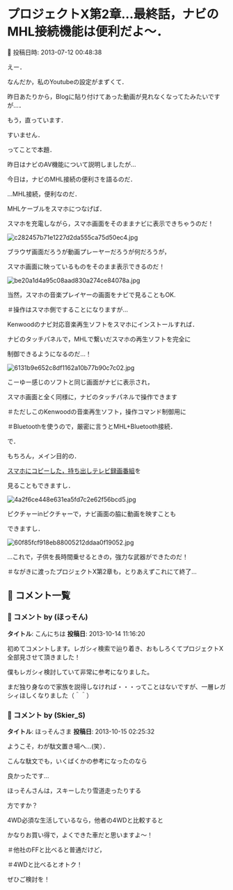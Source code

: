 # プロジェクトX第2章…最終話，ナビのMHL接続機能は便利だよ～．

📅 投稿日時: 2013-07-12 00:48:38

えー．


なんだか，私のYoutubeの設定がまずくて．


昨日あたりから，Blogに貼り付けてあった動画が見れなくなってたみたいですが…．


もう，直っています．


すいません．





ってことで本題．


昨日はナビのAV機能について説明しましたが…


今日は，ナビのMHL接続の便利さを語るのだ．


…MHL接続，便利なのだ．





MHLケーブルをスマホにつなげば．


スマホを充電しながら，スマホ画面をそのままナビに表示できちゃうのだ！




![c282457b71e1227d2da555ca75d50ec4.jpg](images/c282457b71e1227d2da555ca75d50ec4.jpg)







ブラウザ画面だろうが動画プレーヤーだろうが何だろうが，


スマホ画面に映っているものをそのまま表示できるのだ！




![be20a1d4a95c08aad830a274ce84078a.jpg](images/be20a1d4a95c08aad830a274ce84078a.jpg)




当然，スマホの音楽プレイヤーの画面をナビで見ることもOK.


＃操作はスマホ側ですることになりますが…





Kenwoodのナビ対応音楽再生ソフトをスマホにインストールすれば．


ナビのタッチパネルで，MHLで繋いだスマホの再生ソフトを完全に


制御できるようになるのだ…！




![6131b9e652c8df1162a10b77b90c7c02.jpg](images/6131b9e652c8df1162a10b77b90c7c02.jpg)




こーゆー感じのソフトと同じ画面がナビに表示され，


スマホ画面と全く同様に，ナビのタッチパネルで操作できます


＃ただしこのKenwoodの音楽再生ソフト，操作コマンド制御用に


＃Bluetoothを使うので，厳密に言うとMHL+Bluetooth接続．





で．


もちろん，メイン目的の．


[スマホにコピーした，持ち出しテレビ録画番組](e038bad1799d46b330a28f38da3a2d5d4.md)を


見ることもできますし．




![4a2f6ce448e631ea5fd7c2e62f56bcd5.jpg](images/4a2f6ce448e631ea5fd7c2e62f56bcd5.jpg)







ピクチャーinピクチャーで，ナビ画面の脇に動画を映すことも


できますし．




![60f85fcf918eb88005212ddaa0f19052.jpg](images/60f85fcf918eb88005212ddaa0f19052.jpg)







…これで，子供を長時間乗せるときの，強力な武器ができたのだ！





＃ながきに渡ったプロジェクトX第2章も，とりあえずこれにて終了…

## 💬 コメント一覧

### 💬 コメント by (ほっそん)
**タイトル**: こんにちは
**投稿日**: 2013-10-14 11:16:20

初めてコメントします。レガシィ検索で辿り着き、おもしろくてプロジェクトX全部見させて頂きました！

僕もレガシィ検討していて非常に参考になりました。

まだ独り身なので家族を説得しなければ・・・ってことはないですが、一層レガシィほしくなりました（＾＾）

### 💬 コメント by (Skier_S)
**タイトル**: ほっそんさま
**投稿日**: 2013-10-15 02:25:32

ようこそ，わが駄文置き場へ…(笑）．



こんな駄文でも，いくばくかの参考になったのなら

良かったです…

ほっそんさんは，スキーしたり雪道走ったりする

方ですか？

4WD必須な生活しているなら，他者の4WDと比較すると

かなりお買い得で，よくできた車だと思いますよ～！



＃他社のFFと比べると普通だけど，

＃4WDと比べるとオトク！



ぜひご検討を！

